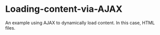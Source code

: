 # Loading-content-via-AJAX
An example using AJAX to dynamically load content. In this case, HTML files.
